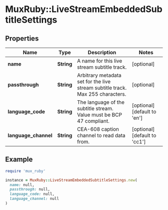 # MuxRuby::LiveStreamEmbeddedSubtitleSettings

## Properties

| Name | Type | Description | Notes |
| ---- | ---- | ----------- | ----- |
| **name** | **String** | A name for this live stream subtitle track. | [optional] |
| **passthrough** | **String** | Arbitrary metadata set for the live stream subtitle track. Max 255 characters. | [optional] |
| **language_code** | **String** | The language of the subtitle stream. Value must be BCP 47 compliant. | [optional][default to &#39;en&#39;] |
| **language_channel** | **String** | CEA-608 caption channel to read data from. | [optional][default to &#39;cc1&#39;] |

## Example

```ruby
require 'mux_ruby'

instance = MuxRuby::LiveStreamEmbeddedSubtitleSettings.new(
  name: null,
  passthrough: null,
  language_code: null,
  language_channel: null
)
```


